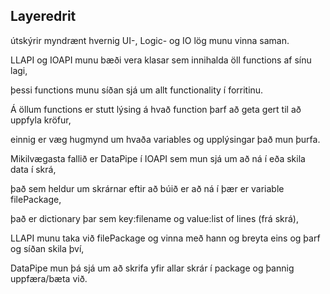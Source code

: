 ## Layeredrit

útskýrir myndrænt hvernig UI-, Logic- og IO lög munu vinna saman.

LLAPI og IOAPI munu bæði vera klasar sem innihalda öll functions af sínu lagi,

þessi functions munu síðan sjá um allt functionality í forritinu.

Á öllum functions er stutt lýsing á hvað function þarf að geta gert til að uppfyla kröfur,

einnig er væg hugmynd um hvaða variables og upplýsingar það mun þurfa.

Mikilvægasta fallið er DataPipe í IOAPI sem mun sjá um að ná í eða skila data í skrá,

það sem heldur um skrárnar eftir að búið er að ná í þær er variable filePackage,

það er dictionary þar sem key:filename og value:list of lines (frá skrá),

LLAPI munu taka við filePackage og vinna með hann og breyta eins og þarf og síðan skila því,

DataPipe mun þá sjá um að skrifa yfir allar skrár í package og þannig uppfæra/bæta við.
